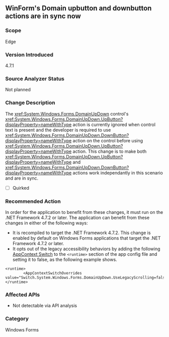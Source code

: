 ## WinForm's Domain upbutton and downbutton actions are in sync now

### Scope
Edge

### Version Introduced
4.7.1

### Source Analyzer Status
Not planned

### Change Description
The <xref:System.Windows.Forms.DomainUpDown> 
control's <xref:System.Windows.Forms.DomainUpDown.UpButton?displayProperty=nameWithType>
action is currently ignored when control text is present and the developer is required to use <xref:System.Windows.Forms.DomainUpDown.DownButton?displayProperty=nameWithType> action on the control before using <xref:System.Windows.Forms.DomainUpDown.UpButton?displayProperty=nameWithType> action.
This change is to make both <xref:System.Windows.Forms.DomainUpDown.UpButton?displayProperty=nameWithType> and <xref:System.Windows.Forms.DomainUpDown.DownButton?displayProperty=nameWithType> actions work independantly in this scenario and are in sync.

- [ ] Quirked

### Recommended Action

In order for the application to benefit from these changes, it must run on the .NET Framework 4.7.2 or later. The application can benefit from these changes in either of the following ways:
- It is recompiled to target the .NET Framework 4.7.2. This change is enabled by default on Windows Forms applications that target the .NET Framework 4.7.2 or later.
- It opts out of the legacy accessibility behaviors by adding the following [AppContext Switch](https://docs.microsoft.com/dotnet/framework/configure-apps/file-schema/runtime/appcontextswitchoverrides-element) to the `<runtime>` section of the app config file and setting it to false, as the following example shows.
```
<runtime>
        <AppContextSwitchOverrides value="Switch.System.Windows.Forms.DomainUpDown.UseLegacyScrolling=false"/>
</runtime>
``` 

### Affected APIs
* Not detectable via API analysis

### Category
Windows Forms

<!-- breaking change id: 53 -->
